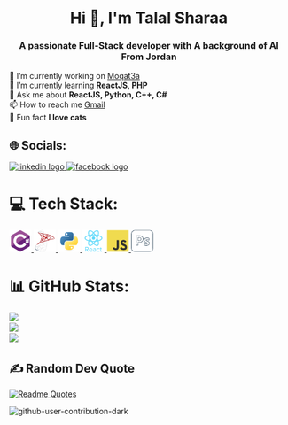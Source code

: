 
  

<h1  align="center">Hi 👋, I'm Talal Sharaa</h1>

<h3  align="center">A passionate Full-Stack developer with A background of AI From Jordan</h3>

🔭 I’m currently working on [Moqat3a](https://github.com/Talal-Sharaa/Moqat3a)<br>🌱 I’m currently learning **ReactJS, PHP**  <br>💬 Ask me about **ReactJS, Python, C++, C#** <br>📫 How to reach me [Gmail](talal.i.sharaa@gmail.com)<br>🎲 Fun fact **I love cats**  


## 🌐 Socials:
<div  align="left">
<a  href="https://www.linkedin.com/in/talal-alsharaa-0652b7202/"  target="_blank">
<img  src="https://raw.githubusercontent.com/maurodesouza/profile-readme-generator/master/src/assets/icons/social/linkedin/default.svg"  width="52"  height="40"  alt="linkedin logo"  />
</a>
<a  href="https://www.facebook.com/talal.sharaa"  target="_blank">
<img  src="https://raw.githubusercontent.com/maurodesouza/profile-readme-generator/master/src/assets/icons/social/facebook/default.svg"  width="52"  height="40"  alt="facebook logo"  />
</a>

</div>

# 💻 Tech Stack:
<p  align="left"> 
<a  href="https://www.w3schools.com/cs/"  target="_blank"  rel="noreferrer">  <img  src="https://raw.githubusercontent.com/devicons/devicon/master/icons/csharp/csharp-original.svg"  alt="csharp"  width="40"  height="40"/>  </a>
  <a  href="https://www.microsoft.com/en-us/sql-server/sql-server-2022"  target="_blank"  rel="noreferrer">  <img  src="https://raw.githubusercontent.com/devicons/devicon/master/icons/microsoftsqlserver/microsoftsqlserver-original.svg"  alt="microsoftsqlserver"  width="40"  height="40"/>  </a> 
<a  href="https://www.python.org"  target="_blank"  rel="noreferrer">  <img  src="https://raw.githubusercontent.com/devicons/devicon/master/icons/python/python-original.svg"  alt="python"  width="40"  height="40"/>  </a> 
<a  href="https://reactjs.org/"  target="_blank"  rel="noreferrer">  <img  src="https://raw.githubusercontent.com/devicons/devicon/master/icons/react/react-original-wordmark.svg"  alt="react"  width="40"  height="40"/>  </a>  
<a  href="https://developer.mozilla.org/en-US/docs/Web/JavaScript"  target="_blank"  rel="noreferrer">  <img  src="https://raw.githubusercontent.com/devicons/devicon/master/icons/javascript/javascript-original.svg"  alt="javascript"  width="40"  height="40"/>  </a>   
<a  href="https://www.photoshop.com/en"  target="_blank"  rel="noreferrer">  <img  src="https://raw.githubusercontent.com/devicons/devicon/master/icons/photoshop/photoshop-line.svg"  alt="photoshop"  width="40"  height="40"/>  </a>  
</p>

# 📊 GitHub Stats:
![](https://github-readme-stats.vercel.app/api?username=talal-sharaa&theme=blueberry&hide_border=false&include_all_commits=false&count_private=false)<br/>
![](https://github-readme-streak-stats.herokuapp.com/?user=talal-sharaa&theme=blueberry&hide_border=false)<br/>
![](https://github-readme-stats.vercel.app/api/top-langs/?username=talal-sharaa&theme=blueberry&hide_border=false&include_all_commits=false&count_private=false&layout=compact)

## ✍️ Random Dev Quote
[![Readme Quotes](https://quotes-github-readme.vercel.app/api?type=horizontal&theme=dark)](https://github.com/piyushsuthar/github-readme-quotes)

![github-user-contribution-dark](https://github.com/Talal-Sharaa/Talal-Sharaa/assets/116476361/e34e4b20-1531-43ec-98a6-51e53ff96ac6)
